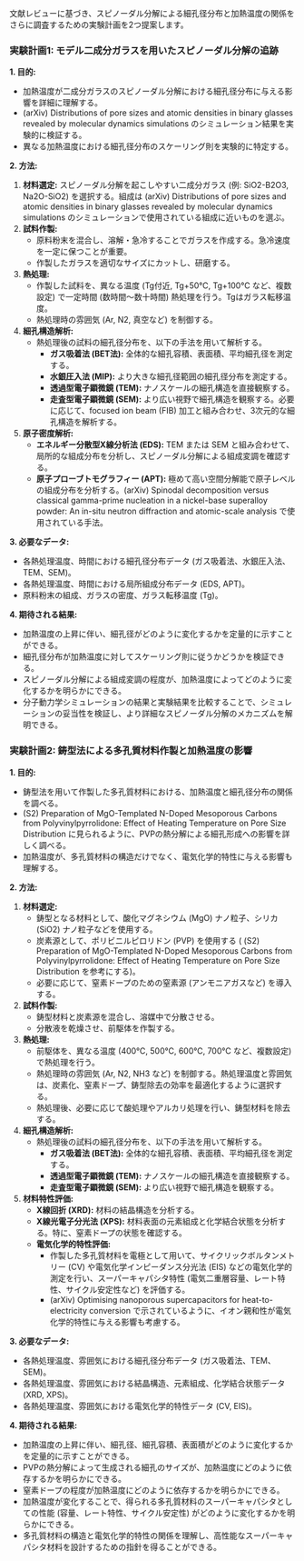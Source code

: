 文献レビューに基づき、スピノーダル分解による細孔径分布と加熱温度の関係をさらに調査するための実験計画を2つ提案します。

### 実験計画1: モデル二成分ガラスを用いたスピノーダル分解の追跡

**1. 目的:**

*   加熱温度が二成分ガラスのスピノーダル分解における細孔径分布に与える影響を詳細に理解する。
*   (arXiv) Distributions of pore sizes and atomic densities in binary glasses revealed by molecular dynamics simulations のシミュレーション結果を実験的に検証する。
*   異なる加熱温度における細孔径分布のスケーリング則を実験的に特定する。

**2. 方法:**

1.  **材料選定:** スピノーダル分解を起こしやすい二成分ガラス (例: SiO2-B2O3, Na2O-SiO2) を選択する。組成は (arXiv) Distributions of pore sizes and atomic densities in binary glasses revealed by molecular dynamics simulations のシミュレーションで使用されている組成に近いものを選ぶ。
2.  **試料作製:**
    *   原料粉末を混合し、溶解・急冷することでガラスを作成する。急冷速度を一定に保つことが重要。
    *   作製したガラスを適切なサイズにカットし、研磨する。
3.  **熱処理:**
    *   作製した試料を、異なる温度 (Tg付近, Tg+50℃, Tg+100℃ など、複数設定) で一定時間 (数時間～数十時間) 熱処理を行う。Tgはガラス転移温度。
    *   熱処理時の雰囲気 (Ar, N2, 真空など) を制御する。
4.  **細孔構造解析:**
    *   熱処理後の試料の細孔径分布を、以下の手法を用いて解析する。
        *   **ガス吸着法 (BET法):** 全体的な細孔容積、表面積、平均細孔径を測定する。
        *   **水銀圧入法 (MIP):** より大きな細孔径範囲の細孔径分布を測定する。
        *   **透過型電子顕微鏡 (TEM):** ナノスケールの細孔構造を直接観察する。
        *   **走査型電子顕微鏡 (SEM):** より広い視野で細孔構造を観察する。必要に応じて、focused ion beam (FIB) 加工と組み合わせ、3次元的な細孔構造を解析する。
5.  **原子密度解析:**
    *   **エネルギー分散型X線分析法 (EDS):** TEM または SEM と組み合わせて、局所的な組成分布を分析し、スピノーダル分解による組成変調を確認する。
    *   **原子プローブトモグラフィー (APT):** 極めて高い空間分解能で原子レベルの組成分布を分析する。(arXiv) Spinodal decomposition versus classical gamma-prime nucleation in a nickel-base superalloy powder: An in-situ neutron diffraction and atomic-scale analysis で使用されている手法。

**3. 必要なデータ:**

*   各熱処理温度、時間における細孔径分布データ (ガス吸着法、水銀圧入法、TEM、SEM)。
*   各熱処理温度、時間における局所組成分布データ (EDS, APT)。
*   原料粉末の組成、ガラスの密度、ガラス転移温度 (Tg)。

**4. 期待される結果:**

*   加熱温度の上昇に伴い、細孔径がどのように変化するかを定量的に示すことができる。
*   細孔径分布が加熱温度に対してスケーリング則に従うかどうかを検証できる。
*   スピノーダル分解による組成変調の程度が、加熱温度によってどのように変化するかを明らかにできる。
*   分子動力学シミュレーションの結果と実験結果を比較することで、シミュレーションの妥当性を検証し、より詳細なスピノーダル分解のメカニズムを解明できる。

### 実験計画2: 鋳型法による多孔質材料作製と加熱温度の影響

**1. 目的:**

*   鋳型法を用いて作製した多孔質材料における、加熱温度と細孔径分布の関係を調べる。
*   (S2) Preparation of MgO-Templated N-Doped Mesoporous Carbons from Polyvinylpyrrolidone: Effect of Heating Temperature on Pore Size Distribution に見られるように、PVPの熱分解による細孔形成への影響を詳しく調べる。
*   加熱温度が、多孔質材料の構造だけでなく、電気化学的特性に与える影響も理解する。

**2. 方法:**

1.  **材料選定:**
    *   鋳型となる材料として、酸化マグネシウム (MgO) ナノ粒子、シリカ (SiO2) ナノ粒子などを使用する。
    *   炭素源として、ポリビニルピロリドン (PVP) を使用する ( (S2) Preparation of MgO-Templated N-Doped Mesoporous Carbons from Polyvinylpyrrolidone: Effect of Heating Temperature on Pore Size Distribution を参考にする)。
    *   必要に応じて、窒素ドープのための窒素源 (アンモニアガスなど) を導入する。
2.  **試料作製:**
    *   鋳型材料と炭素源を混合し、溶媒中で分散させる。
    *   分散液を乾燥させ、前駆体を作製する。
3.  **熱処理:**
    *   前駆体を、異なる温度 (400℃, 500℃, 600℃, 700℃ など、複数設定) で熱処理を行う。
    *   熱処理時の雰囲気 (Ar, N2, NH3 など) を制御する。熱処理温度と雰囲気は、炭素化、窒素ドープ、鋳型除去の効率を最適化するように選択する。
    *   熱処理後、必要に応じて酸処理やアルカリ処理を行い、鋳型材料を除去する。
4.  **細孔構造解析:**
    *   熱処理後の試料の細孔径分布を、以下の手法を用いて解析する。
        *   **ガス吸着法 (BET法):** 全体的な細孔容積、表面積、平均細孔径を測定する。
        *   **透過型電子顕微鏡 (TEM):** ナノスケールの細孔構造を直接観察する。
        *   **走査型電子顕微鏡 (SEM):** より広い視野で細孔構造を観察する。
5.  **材料特性評価:**
    *   **X線回折 (XRD):** 材料の結晶構造を分析する。
    *   **X線光電子分光法 (XPS):** 材料表面の元素組成と化学結合状態を分析する。特に、窒素ドープの状態を確認する。
    *   **電気化学的特性評価:**
        *   作製した多孔質材料を電極として用いて、サイクリックボルタンメトリー (CV) や電気化学インピーダンス分光法 (EIS) などの電気化学的測定を行い、スーパーキャパシタ特性 (電気二重層容量、レート特性、サイクル安定性など) を評価する。
        *   (arXiv) Optimising nanoporous supercapacitors for heat-to-electricity conversion で示されているように、イオン親和性が電気化学的特性に与える影響も考慮する。

**3. 必要なデータ:**

*   各熱処理温度、雰囲気における細孔径分布データ (ガス吸着法、TEM、SEM)。
*   各熱処理温度、雰囲気における結晶構造、元素組成、化学結合状態データ (XRD, XPS)。
*   各熱処理温度、雰囲気における電気化学的特性データ (CV, EIS)。

**4. 期待される結果:**

*   加熱温度の上昇に伴い、細孔径、細孔容積、表面積がどのように変化するかを定量的に示すことができる。
*   PVPの熱分解によって生成される細孔のサイズが、加熱温度にどのように依存するかを明らかにできる。
*   窒素ドープの程度が加熱温度にどのように依存するかを明らかにできる。
*   加熱温度が変化することで、得られる多孔質材料のスーパーキャパシタとしての性能 (容量、レート特性、サイクル安定性) がどのように変化するかを明らかにできる。
*   多孔質材料の構造と電気化学的特性の関係を理解し、高性能なスーパーキャパシタ材料を設計するための指針を得ることができる。